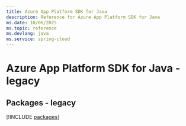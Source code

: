 ```yaml
---
title: Azure App Platform SDK for Java
description: Reference for Azure App Platform SDK for Java
ms.date: 10/06/2025
ms.topic: reference
ms.devlang: java
ms.service: spring-cloud
---
```

# Azure App Platform SDK for Java - legacy
## Packages - legacy
[!INCLUDE [packages](app-platform-index.md)]